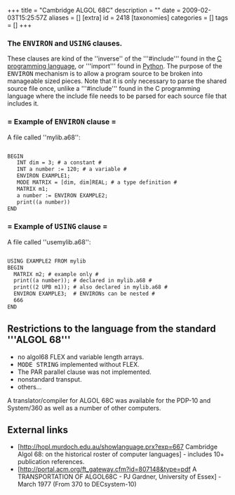 +++
title = "Cambridge ALGOL 68C"
description = ""
date = 2009-02-03T15:25:57Z
aliases = []
[extra]
id = 2418
[taxonomies]
categories = []
tags = []
+++
### The <tt>ENVIRON</tt> and <tt>USING</tt> clauses.

These clauses are kind of the ''inverse'' of the '''#include''' found in the [C programming language](https://rosettacode.org/wiki/C), or '''import''' found in [Python](https://rosettacode.org/wiki/Python). The purpose of the <tt>ENVIRON</tt> mechanism is to allow a program source to be broken into manageable sized pieces. Note that it is only necessary to parse the shared source file once, unlike a '''#include''' found in the C programming language where the include file needs to be parsed for each source file that includes it.

### = Example of <tt>ENVIRON</tt> clause =

A file called ''mylib.a68'':

```txt

BEGIN
   INT dim = 3; # a constant #
   INT a number := 120; # a variable #
   ENVIRON EXAMPLE1;
   MODE MATRIX = [dim, dim]REAL; # a type definition #
   MATRIX m1;
   a number := ENVIRON EXAMPLE2;
   print((a number))
END

```


### = Example of <tt>USING</tt> clause =

A file called ''usemylib.a68'':

```txt

USING EXAMPLE2 FROM mylib
BEGIN
  MATRIX m2; # example only #
  print((a number)); # declared in mylib.a68 #
  print((2 UPB m1)); # also declared in mylib.a68 #
  ENVIRON EXAMPLE3;  # ENVIRONs can be nested #
  666
END

```


## Restrictions to the language from the standard '''ALGOL 68'''
* no algol68 FLEX and variable length arrays.
* <tt>MODE STRING</tt> implemented without FLEX.
* The PAR parallel clause was not implemented.
* nonstandard transput. 
* others...

A translator/compiler for ALGOL 68C was available for the PDP-10 and System/360 as well as a number of other computers.

## External links
* [http://hopl.murdoch.edu.au/showlanguage.prx?exp=667 Cambridge Algol 68: on the historical roster of computer languages] - includes 10+ publication references.
* [http://portal.acm.org/ft_gateway.cfm?id=807148&type=pdf A TRANSPORTATION OF ALGOL68C - PJ Gardner, University of Essex] - March 1977 (From 370 to DECsystem-10)
